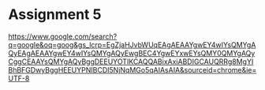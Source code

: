 # Assignment 5
 
https://www.google.com/search?q=google&oq=goog&gs_lcrp=EgZjaHJvbWUqEAgAEAAYgwEY4wIYsQMYgAQyEAgAEAAYgwEY4wIYsQMYgAQyEwgBEC4YgwEYxwEYsQMY0QMYgAQyCggCEAAYsQMYgAQyBggDEEUYOTIKCAQQABixAxiABDIGCAUQRRg8MgYIBhBFGDwyBggHEEUYPNIBCDI5NjNqMGo5qAIAsAIA&sourceid=chrome&ie=UTF-8
